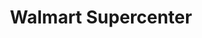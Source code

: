 ---
title: "Walmart Supercenter"
url: /knoxville/walmart-supercenter-norris-freeway/
shop: supermarket
---